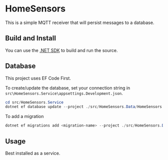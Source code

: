 # HomeSensors

This is a simple MQTT receiver that will persist messages to a database.

## Build and Install

You can use the [.NET SDK](https://dot.net/download) to build and run the source.

## Database

This project uses EF Code First.

To create/update the database, set your connection string in `src\HomeSensors.Service\appsettings.Development.json`.

```PowerShell
cd src/HomeSensors.Service
dotnet ef database update --project ./src/HomeSensors.Data/HomeSensors.Data.csproj --startup-project  ./src/HomeSensors.Service/HomeSensors.Service.csproj
```

To add a migration

```PowerShell
dotnet ef migrations add <migration-name> --project ./src/HomeSensors.Data/HomeSensors.Data.csproj --startup-project  ./src/HomeSensors.Service/HomeSensors.Service.csproj
```

## Usage

Best installed as a service.
